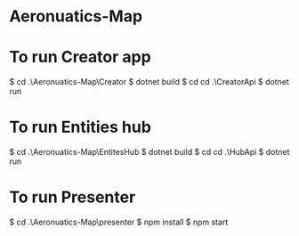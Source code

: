 # Aeronuatics-Map

# To run Creator app
$ cd .\Aeronuatics-Map\Creator
$ dotnet build
$ cd cd .\CreatorApi
$ dotnet run

# To run Entities hub
$ cd .\Aeronuatics-Map\EntitesHub
$ dotnet build
$ cd cd .\HubApi
$ dotnet run

# To run Presenter
$ cd .\Aeronuatics-Map\presenter
$ npm install
$ npm start
